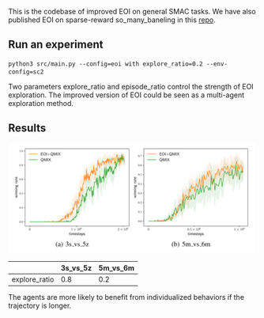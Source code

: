 This is the codebase of improved EOI on general SMAC tasks. We have also published EOI on sparse-reward so_many_baneling in this [repo](https://github.com/jiechuanjiang/EOI_on_SMAC).

## Run an experiment
```
python3 src/main.py --config=eoi with explore_ratio=0.2 --env-config=sc2
```

Two parameters explore_ratio and episode_ratio control the strength of EOI exploration. The improved version of EOI could be seen as a multi-agent exploration method.

## Results

<img src="results.png" alt="EOI" width="500">

|               | 3s_vs_5z | 5m_vs_6m |
| ------------- | -------- | -------- |
| explore_ratio | 0.8      | 0.2      |

The agents are more likely to benefit from individualized behaviors if the trajectory is longer.
